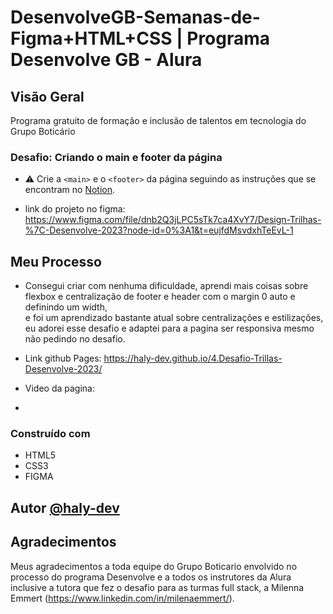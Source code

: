 # DesenvolveGB-Semanas-de-Figma+HTML+CSS | Programa Desenvolve GB - Alura 

## Visão Geral

Programa gratuito de formação e inclusão de talentos em tecnologia do Grupo Boticário

### Desafio: Criando o main e footer da página

- ⚠️ Crie a `<main>` e o `<footer>` da página seguindo as instruções que se encontram no [Notion](https://milenaemmert.notion.site/Desafio-Criando-o-Footer-da-p-gina-a87c70459fb942aba9b62cc952a17128).

- link do projeto no figma: https://www.figma.com/file/dnb2Q3jLPC5sTk7ca4XvY7/Design-Trilhas-%7C-Desenvolve-2023?node-id=0%3A1&t=eujfdMsvdxhTeEvL-1

## Meu Processo

- Consegui criar com nenhuma dificuldade, aprendi mais coisas sobre flexbox e centralização de footer e header com o margin 0 auto e definindo um width, <br>
e foi um aprendizado bastante atual sobre centralizações e estilizações, eu adorei esse desafio e adaptei para a pagina ser responsiva mesmo não pedindo no desafio.

- Link github Pages: https://haly-dev.github.io/4.Desafio-Trillas-Desenvolve-2023/

- Video da pagina: 

- 

### Construído com

- HTML5
- CSS3
- FIGMA

## Autor [@haly-dev](https://www.linkedin.com/in/halysson-franca/)

## Agradecimentos

Meus agradecimentos a toda equipe do Grupo Boticario envolvido no processo do programa Desenvolve e a todos os instrutores da Alura inclusive a tutora que fez o desafio para as turmas full stack, a Milenna Emmert (https://www.linkedin.com/in/milenaemmert/).
